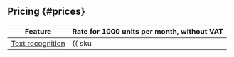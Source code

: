 ## Pricing {#prices}

| Feature | Rate for 1000 units per month, without VAT |
| ----- | ----- |
| [Text recognition](../../vision/concepts/ocr/index.md) | {{ sku|KZT|ai.vision.text_detection|string }} |

